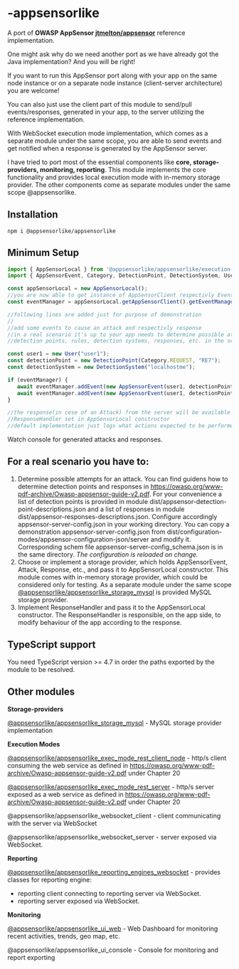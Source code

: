 # -appsensorlike
A port of **OWASP AppSensor [jtmelton/appsensor](https://github.com/jtmelton/appsensor)** reference implementation.

One might ask why do we need another port as we have already got the Java implementation? And you
 will be right! 
 
 If you want to run this AppSensor port along with your app on the same node instance or on a separate node instance (client-server architecture) you are welcome!
 
 You can also just use the client part of this module to send/pull events/responses, generated in your app, to the server utilizing the reference implementation.
 
 With WebSocket execution mode implementation, which comes as a separate module under the same scope, you are able to send events and get notified when a response is generated by the AppSensor server.
 
 I have tried to port most of the essential components like **core, storage-providers, monitoring, reporting**. This module implements the core functionality and provides local execution mode with in-memory storage provider.
 The other components come as separate modules under the same scope @appsensorlike.
 
 Installation
 ---
 ```
 npm i @appsensorlike/appsensorlike
 ```
 Minimum Setup
 ---
 ```javascript
 import { AppSensorLocal } from '@appsensorlike/appsensorlike/execution-modes/appsensor-local/appsensor_local.js';
 import { AppSensorEvent, Category, DetectionPoint, DetectionSystem, User } from "@appsensorlike/appsensorlike/core/core.js";

const appSensorLocal = new AppSensorLocal();
//you are now able to get instance of AppSensorClient respectivly EventManager and to send events to the server
const eventManager = appSensorLocal.getAppSensorClient().getEventManager();

//following lines are added just for purpose of demonstration
//
//add some events to cause an attack and respectivly response
//in a real scenario it's up to your app needs to determine possible attempts for an attack and to configure accordingly 
//detection points, rules, detection systems, responses, etc. in the server configuration 

const user1 = new User("user1");
const detectionPoint = new DetectionPoint(Category.REQUEST, "RE7");
const detectionSystem = new DetectionSystem("localhostme");

if (eventManager) {
    await eventManager.addEvent(new AppSensorEvent(user1, detectionPoint, detectionSystem)); 
    await eventManager.addEvent(new AppSensorEvent(user1, detectionPoint, detectionSystem)); //new instance every time to set timestamp
}

//the response(in cese of an Attack) from the server will be available via
//ResponseHandler set in AppSensorLocal constructor
//default implementation just logs what actions expected to be performed by your app in response to the attack
```
Watch console for generated attacks and responses.


For a real scenario you have to:
---
1) Determine possible attempts for an attack. You can find guidens how to determine detection points and responses in https://owasp.org/www-pdf-archive/Owasp-appsensor-guide-v2.pdf. For your convenience a list of detection points is provided in module dist/appsensor-detection-point-descriptions.json and a list of responses in module dist/appsensor-responses-descriptions.json. Configure accordingly appsensor-server-config.json in your working directory. You can copy a demonstration appsensor-server-config.json from dist/configuration-modes/appsensor-configuration-json/server and modify it. Corresponding schem file appsensor-server-config_schema.json is in the same directory. *The configuration is reloaded on change.*
2) Choose or implement a storage provider, which holds AppSensorEvent, Attack, Response, etc., and pass it to AppSensorLocal constructor. This module comes with in-memory storage provider, which could be considered only for testing. As a separate module under the same scope [@appsensorlike/appsensorlike_storage_mysql](https://www.npmjs.com/package/@appsensorlike/appsensorlike_storage_mysql) is provided MySQL storage provider.
3) Implement ResponseHandler and pass it to the AppSensorLocal constructor. The ResponseHandler is responsible, on the app side, to modify behaviour of the app according to the response.


TypeScript support
---
You need TypeScript version >= 4.7 in order the paths exported by the module to be resolved.


Other modules
---
**Storage-providers**

[@appsensorlike/appsensorlike_storage_mysql](https://www.npmjs.com/package/@appsensorlike/appsensorlike_storage_mysql) - MySQL storage provider implementation

**Execution Modes**

[@appsensorlike/appsensorlike_exec_mode_rest_client_node](https://www.npmjs.com/package/@appsensorlike/appsensorlike_exec_mode_rest_client_node) - http/s client consuming the web service as defined in https://owasp.org/www-pdf-archive/Owasp-appsensor-guide-v2.pdf under Chapter 20

[@appsensorlike/appsensorlike_exec_mode_rest_server](https://www.npmjs.com/package/@appsensorlike/appsensorlike_exec_mode_rest_server) - http/s server exposed as a web service as defined in https://owasp.org/www-pdf-archive/Owasp-appsensor-guide-v2.pdf under Chapter 20

@appsensorlike/appsensorlike_websocket_client - client communicating with the server via WebSocket 

@appsensorlike/appsensorlike_websocket_server - server exposed via WebSocket.

**Reporting**

[@appsensorlike/appsensorlike_reporting_engines_websocket](https://www.npmjs.com/package/@appsensorlike/appsensorlike_reporting_engines_websocket) - provides classes for reporting engine:
* reporting client connecting to reporting server via WebSocket.
* reporting server exposed via WebSocket.

**Monitoring**

[@appsensorlike/appsensorlike_ui_web](https://www.npmjs.com/package/@appsensorlike/appsensorlike_ui_web) - Web Dashboard for monitoring recent activities, trends, geo map, etc.

@appsensorlike/appsensorlike_ui_console - Console for monitoring and report exporting
